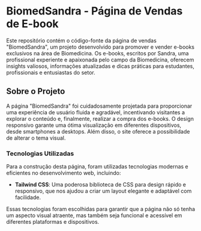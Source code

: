 # BiomedSandra - Página de Vendas de E-book

Este repositório contém o código-fonte da página de vendas "BiomedSandra", um projeto desenvolvido para promover e vender e-books exclusivos na área de Biomedicina. Os e-books, escritos por Sandra, uma profissional experiente e apaixonada pelo campo da Biomedicina, oferecem insights valiosos, informações atualizadas e dicas práticas para estudantes, profissionais e entusiastas do setor.

## Sobre o Projeto

A página "BiomedSandra" foi cuidadosamente projetada para proporcionar uma experiência de usuário fluida e agradável, incentivando visitantes a explorar o conteúdo e, finalmente, realizar a compra dos e-books. O design responsivo garante uma ótima visualização em diferentes dispositivos, desde smartphones a desktops. Além disso, o site oferece a possibilidade de alterar o tema visual.

### Tecnologias Utilizadas

Para a construção desta página, foram utilizadas tecnologias modernas e eficientes no desenvolvimento web, incluindo:

- **Tailwind CSS**: Uma poderosa biblioteca de CSS para design rápido e responsivo, que nos ajudou a criar um layout elegante e adaptável com facilidade.

Essas tecnologias foram escolhidas para garantir que a página não só tenha um aspecto visual atraente, mas também seja funcional e acessível em diferentes plataformas e dispositivos.
